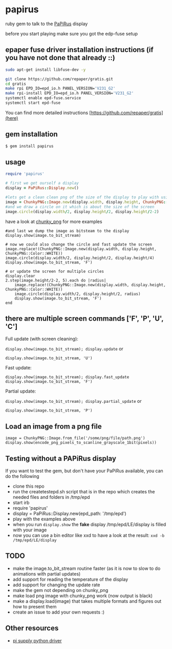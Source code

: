 # papirus

ruby gem to talk to the [PaPiRus](https://www.pi-supply.com/?s=papirus&post_type=product&tags=1&limit=5&ixwps=1) display

before you start playing make sure you got the edp-fuse setup

## epaper fuse driver installation instructions (if you have not done that already ::)
```bash
sudo apt-get install libfuse-dev -y

git clone https://github.com/repaper/gratis.git
cd gratis
make rpi EPD_IO=epd_io.h PANEL_VERSION='V231_G2'
make rpi-install EPD_IO=epd_io.h PANEL_VERSION='V231_G2'
systemctl enable epd-fuse.service
systemctl start epd-fuse
```

You can find more detailed instructions [https://github.com/repaper/gratis](here)

## gem installation

```bash
$ gem install papirus
```
## usage

```ruby
require 'papirus'

# first we get ourself a display
display = PaPiRus::Display.new()

#lets get a clean clean png of the size of the display to play with using chunky_png
image = ChunkyPNG::Image.new(display.width, display.height, ChunkyPNG::Color::WHITE)
#and we draw a circle on it which is about the size of the screen
image.circle(display.width/2, display.height/2, display.height/2-2)
```

have a look at [chunky_png](https://github.com/wvanbergen/chunky_png/wiki) for more examples

```
#and last we dump the image as bitsteam to the display
display.show(image.to_bit_stream)

# now we could also change the circle and fast update the screen
image.replace!(ChunkyPNG::Image.new(display.width, display.height, ChunkyPNG::Color::WHITE))
image.circle(display.width/2, display.height/2, display.height/4)
display.show(image.to_bit_stream, 'F')

# or update the screen for multiple circles
display.clear
2.step(image.height/2-2, 5).each do |radius|
    image.replace!(ChunkyPNG::Image.new(display.width, display.height, ChunkyPNG::Color::WHITE))
    image.circle(display.width/2, display.height/2, radius)
    display.show(image.to_bit_stream, 'F')
end
```

## there are multiple screen commands ['F', 'P', 'U', 'C']

Full update (with screen cleaning):

```display.show(image.to_bit_stream); display.update``` or

```display.show(image.to_bit_stream, 'U')```

Fast update:

```display.show(image.to_bit_stream); display.fast_update```
```display.show(image.to_bit_stream, 'F')```

Partial update:

```display.show(image.to_bit_stream); display.partial_update``` or

```display.show(image.to_bit_stream, 'P')```

## Load an image from a png file

```
image = ChunkyPNG::Image.from_file('/some/png/file/path.png')
display.show(encode_png_pixels_to_scanline_grayscale_1bit(pixels))
```

## Testing without a PAPiRus display

If you want to test the gem, but don't have your PaPiRus available, you can do the following

* clone this repo
* run the createtestepd.sh script that is in the repo which creates the needed files and folders in /tmp/epd
* start irb
* require 'papirus'
* display = PaPiRus::Display.new(epd_path: '/tmp/epd')
* play with the examples above
* when you run `display.show` the **fake** display /tmp/epd/LE/display is filled with your image
* now you can use a bin editor like xxd to have a look at the result: `xxd -b /tmp/epd/LE/display`

## TODO

* make the image.to_bit_stream routine faster (as it is now to slow to do animations with partial updates)
* add support for reading the temperature of the display
* add support for changing the update rate
* make the gem not depending on chunky_png
* make load png image with chunky_png work (now output is black)
* make a display.load(image) that takes multiple formats and figures out how to present them
* create an issue to add your own requests :)

## Other resources

* [pi supply python driver](https://github.com/PiSupply/PaPiRus)
